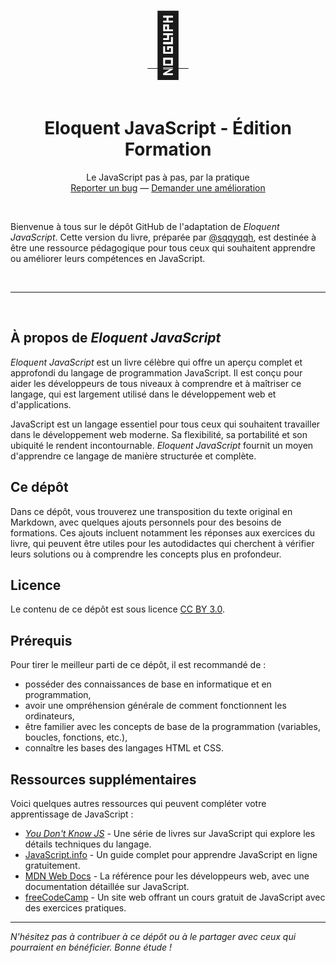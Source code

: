 <!-- LOGO -->
<br />
<div align="center">
  <a href="https://github.com/sqqyqqh/eloquentjs-md">
    <span style="font-size: 100px">🦚<span>
  </a>
<br/>
<br/>

<h1 align="center">Eloquent JavaScript - Édition Formation</h1>

  <p align="center">
    Le JavaScript pas à pas, par la pratique
    <br />
    <a href="https://github.com/sqqyqqh/eloquentjs-md/issues">Reporter un bug</a>
    —
    <a href="https://github.com/sqqyqqh/eloquentjs-md/issues">Demander une amélioration</a>
  </p>
</div>

<br/>

Bienvenue à tous sur le dépôt GitHub de l'adaptation de _Eloquent JavaScript_. Cette version du livre, préparée par [@sqqyqqh](https://github.com/sqqyqqh), est destinée à être une ressource pédagogique pour tous ceux qui souhaitent apprendre ou améliorer leurs compétences en JavaScript.

<br/>

----

<br/>

## À propos de _Eloquent JavaScript_

_Eloquent JavaScript_ est un livre célèbre qui offre un aperçu complet et approfondi du langage de programmation JavaScript. Il est conçu pour aider les développeurs de tous niveaux à comprendre et à maîtriser ce langage, qui est largement utilisé dans le développement web et d'applications.

JavaScript est un langage essentiel pour tous ceux qui souhaitent travailler dans le développement web moderne. Sa flexibilité, sa portabilité et son ubiquité le rendent incontournable. _Eloquent JavaScript_ fournit un moyen d'apprendre ce langage de manière structurée et complète.

## Ce dépôt

Dans ce dépôt, vous trouverez une transposition du texte original en Markdown, avec quelques ajouts personnels pour des besoins de formations. Ces ajouts incluent notamment les réponses aux exercices du livre, qui peuvent être utiles pour les autodidactes qui cherchent à vérifier leurs solutions ou à comprendre les concepts plus en profondeur.

## Licence

Le contenu de ce dépôt est sous licence [CC BY 3.0](https://creativecommons.org/licenses/by/3.0/).

## Prérequis

Pour tirer le meilleur parti de ce dépôt, il est recommandé de :
- posséder des connaissances de base en informatique et en programmation,
- avoir une ompréhension générale de comment fonctionnent les ordinateurs, 
- être familier avec les concepts de base de la programmation (variables, boucles, fonctions, etc.),
- connaître les bases des langages HTML et CSS.

## Ressources supplémentaires

Voici quelques autres ressources qui peuvent compléter votre apprentissage de JavaScript :

- [_You Don't Know JS_](https://www.amazon.fr/dp/B07FK9VBD7?binding=paperback) - Une série de livres sur JavaScript qui explore les détails techniques du langage.
- [JavaScript.info](https://javascript.info/) - Un guide complet pour apprendre JavaScript en ligne gratuitement.
- [MDN Web Docs](https://developer.mozilla.org/fr/docs/Web/JavaScript/Guide) - La référence pour les développeurs web, avec une documentation détaillée sur JavaScript.
- [freeCodeCamp](https://www.freecodecamp.org/learn/javascript-algorithms-and-data-structures/) - Un site web offrant un cours gratuit de JavaScript avec des exercices pratiques.

---

*N'hésitez pas à contribuer à ce dépôt ou à le partager avec ceux qui pourraient en bénéficier. Bonne étude !*

